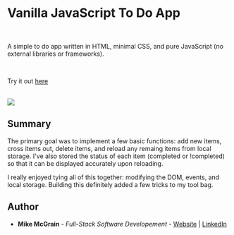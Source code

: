 # Vanilla JavaScript To Do App

<br>

A simple to do app written in HTML, minimal CSS, and pure JavaScript (no external libraries or frameworks).

<br>

Try it out [here](https://mikemcgrain.github.io/to-do_app/)

<br>

<image src="images/screenshot.png">

## Summary

The primary goal was to implement a few basic functions: add new items, cross items out, delete items, and reload any remaing items from local storage.  I've also stored the status of each item (completed or !completed) so that it can be displayed accurately upon reloading.

I really enjoyed tying all of this together: modifying the DOM, events, and local storage.  Building this definitely added a few tricks to my tool bag.  

## Author

* **Mike McGrain** - *Full-Stack Software Developement* - [Website](http://mikemcgrain.com) | [LinkedIn](https://www.linkedin.com/in/michaelmcgrain)
